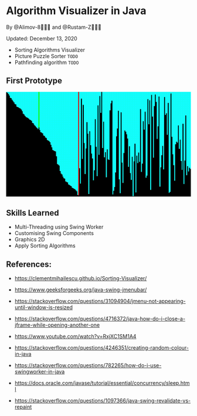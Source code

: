 # Algorithm Visualizer in Java 

By @Alimov-8👨🏻‍💻 and @Rustam-Z👨🏼‍💻 

Updated: December 13, 2020

- Sorting Algorithms Visualizer
- Picture Puzzle Sorter `TODO`
- Pathfinding algorithm `TODO`

## First Prototype
<img src="mvp1.gif">

## Skills Learned
- Multi-Threading using Swing Worker
- Customising Swing Components
- Graphics 2D
- Apply Sorting Algorithms

## References:
- https://clementmihailescu.github.io/Sorting-Visualizer/

- https://www.geeksforgeeks.org/java-swing-jmenubar/

- https://stackoverflow.com/questions/31094904/jmenu-not-appearing-until-window-is-resized

- https://stackoverflow.com/questions/4716372/java-how-do-i-close-a-jframe-while-opening-another-one

- https://www.youtube.com/watch?v=RxjXC1SM1A4

- https://stackoverflow.com/questions/4246351/creating-random-colour-in-java

- https://stackoverflow.com/questions/782265/how-do-i-use-swingworker-in-java

- https://docs.oracle.com/javase/tutorial/essential/concurrency/sleep.html

- https://stackoverflow.com/questions/1097366/java-swing-revalidate-vs-repaint

